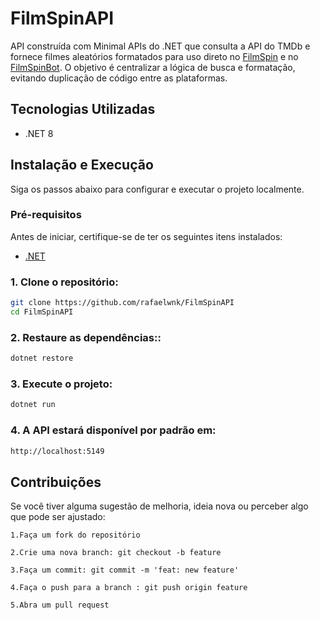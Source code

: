 # FilmSpinAPI

API construída com Minimal APIs do .NET que consulta a API do TMDb e fornece filmes aleatórios formatados para uso direto no [FilmSpin](https://github.com/rafaelwnk/FilmSpin) e no [FilmSpinBot](https://github.com/rafaelwnk/FilmSpinBot). O objetivo é centralizar a lógica de busca e formatação, evitando duplicação de código entre as plataformas.

## Tecnologias Utilizadas

- .NET 8

## Instalação e Execução
Siga os passos abaixo para configurar e executar o projeto localmente.

### Pré-requisitos
Antes de iniciar, certifique-se de ter os seguintes itens instalados:

- [.NET](https://dotnet.microsoft.com/en-us/download)

### 1. Clone o repositório:
```bash
git clone https://github.com/rafaelwnk/FilmSpinAPI
cd FilmSpinAPI
```

### 2. Restaure as dependências::
```bash
dotnet restore
```

### 3. Execute o projeto:
```bash
dotnet run
```

### 4. A API estará disponível por padrão em:
```bash
http://localhost:5149
```

## Contribuições

Se você tiver alguma sugestão de melhoria, ideia nova ou perceber algo que pode ser ajustado:

    1.Faça um fork do repositório

    2.Crie uma nova branch: git checkout -b feature

    3.Faça um commit: git commit -m 'feat: new feature'

    4.Faça o push para a branch : git push origin feature

    5.Abra um pull request